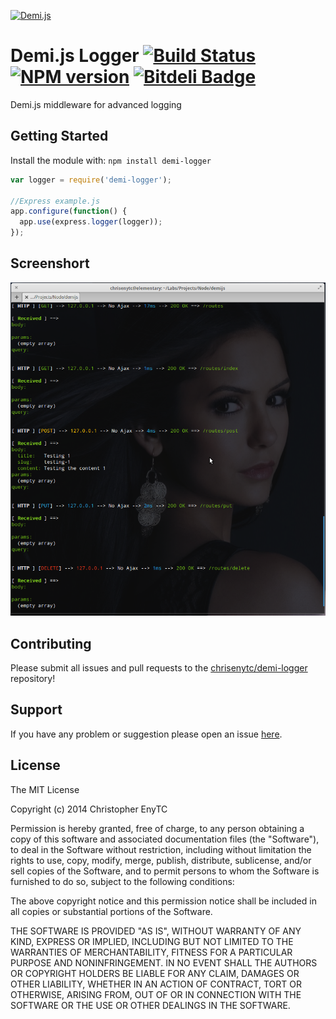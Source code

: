 [![Demi.js](https://raw2.github.com/enytc/demi/master/logo.png)](http://demijs.enytc.com)

# Demi.js Logger [![Build Status](https://secure.travis-ci.org/chrisenytc/demi-logger.png?branch=master)](http://travis-ci.org/chrisenytc/demi-logger) [![NPM version](https://badge-me.herokuapp.com/api/npm/demi-logger.png)](http://badges.enytc.com/for/npm/demi-logger) [![Bitdeli Badge](https://d2weczhvl823v0.cloudfront.net/chrisenytc/demi-logger/trend.png)](https://bitdeli.com/free "Bitdeli Badge")

Demi.js middleware for advanced logging

## Getting Started
Install the module with: `npm install demi-logger`

```javascript
var logger = require('demi-logger');

//Express example.js
app.configure(function() {
  app.use(express.logger(logger));
});
```

## Screenshort

[![Demi.js](screenshort.png)](http://demijs.enytc.com)

## Contributing

Please submit all issues and pull requests to the [chrisenytc/demi-logger](http://github.com/chrisenytc/demi-logger) repository!

## Support
If you have any problem or suggestion please open an issue [here](https://github.com/chrisenytc/demi-logger/issues).

## License

The MIT License

Copyright (c) 2014 Christopher EnyTC

Permission is hereby granted, free of charge, to any person
obtaining a copy of this software and associated documentation
files (the "Software"), to deal in the Software without
restriction, including without limitation the rights to use,
copy, modify, merge, publish, distribute, sublicense, and/or sell
copies of the Software, and to permit persons to whom the
Software is furnished to do so, subject to the following
conditions:

The above copyright notice and this permission notice shall be
included in all copies or substantial portions of the Software.

THE SOFTWARE IS PROVIDED "AS IS", WITHOUT WARRANTY OF ANY KIND,
EXPRESS OR IMPLIED, INCLUDING BUT NOT LIMITED TO THE WARRANTIES
OF MERCHANTABILITY, FITNESS FOR A PARTICULAR PURPOSE AND
NONINFRINGEMENT. IN NO EVENT SHALL THE AUTHORS OR COPYRIGHT
HOLDERS BE LIABLE FOR ANY CLAIM, DAMAGES OR OTHER LIABILITY,
WHETHER IN AN ACTION OF CONTRACT, TORT OR OTHERWISE, ARISING
FROM, OUT OF OR IN CONNECTION WITH THE SOFTWARE OR THE USE OR
OTHER DEALINGS IN THE SOFTWARE.

